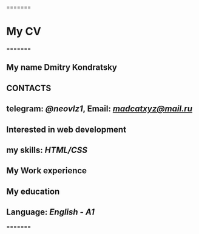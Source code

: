 =======
# **My CV**
=======
## My name **Dmitry Kondratsky**

## CONTACTS 
## **telegram:** *@neovlz1*, **Email:** *madcatxyz@mail.ru*

## **Interested in web development**

## my skills: *HTML/CSS* 

## My Work experience

## My education

## Language: *English - A1*
=======